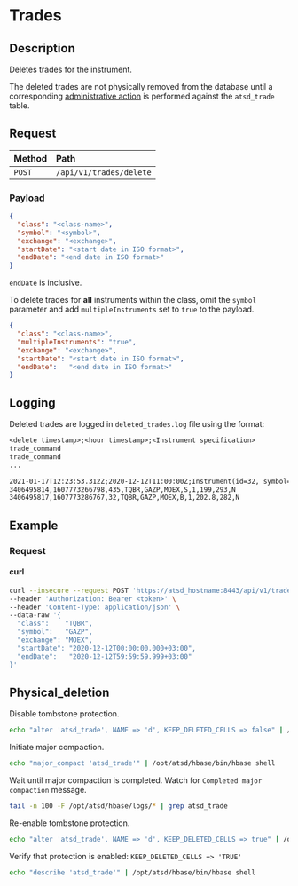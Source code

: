 # Trades

## Description

Deletes trades for the instrument.

The deleted trades are not physically removed from the database until a corresponding [administrative action](#physical-deletion) is performed against the `atsd_trade` table.

## Request

| **Method** | **Path** |
|:---|:---|
| `POST` | `/api/v1/trades/delete` |

### Payload

```json
{
  "class": "<class-name>",
  "symbol": "<symbol>",
  "exchange": "<exchange>",
  "startDate": "<start date in ISO format>",
  "endDate": "<end date in ISO format>"
}
```

`endDate` is inclusive.

To delete trades for **all** instruments within the class, omit the `symbol` parameter and add `multipleInstruments` set to `true` to the payload.

```json
{
  "class": "<class-name>",
  "multipleInstruments": "true",
  "exchange": "<exchange>",
  "startDate": "<start date in ISO format>",
  "endDate":   "<end date in ISO format>"
}
```

## Logging

Deleted trades are logged in `deleted_trades.log` file using the format:

```txt
<delete timestamp>;<hour timestamp>;<Instrument specification>
trade_command
trade_command
...
```

```txt
2021-01-17T12:23:53.312Z;2020-12-12T11:00:00Z;Instrument(id=32, symbol=GAZP, class=TQBR, exchange=MOEX)
3406495814,1607773266798,435,TQBR,GAZP,MOEX,S,1,199,293,N
3406495817,1607773286767,32,TQBR,GAZP,MOEX,B,1,202.8,282,N
```

## Example

### Request

#### curl

```bash
curl --insecure --request POST 'https://atsd_hostname:8443/api/v1/trades/delete' \
--header 'Authorization: Bearer <token>' \
--header 'Content-Type: application/json' \
--data-raw '{
  "class":    "TQBR",
  "symbol":   "GAZP",
  "exchange": "MOEX",
  "startDate": "2020-12-12T00:00:00.000+03:00",
  "endDate":   "2020-12-12T59:59:59.999+03:00"
}'
```

## Physical_deletion

Disable tombstone protection.

```bash
echo "alter 'atsd_trade', NAME => 'd', KEEP_DELETED_CELLS => false" | /opt/atsd/hbase/bin/hbase shell
```

Initiate major compaction.

```bash
echo "major_compact 'atsd_trade'" | /opt/atsd/hbase/bin/hbase shell
```

Wait until major compaction is completed. Watch for `Completed major compaction` message.

```bash
tail -n 100 -F /opt/atsd/hbase/logs/* | grep atsd_trade
```

Re-enable tombstone protection.

```bash
echo "alter 'atsd_trade', NAME => 'd', KEEP_DELETED_CELLS => true" | /opt/atsd/hbase/bin/hbase shell
```

Verify that protection is enabled: `KEEP_DELETED_CELLS => 'TRUE'`

```bash
echo "describe 'atsd_trade'" | /opt/atsd/hbase/bin/hbase shell
```